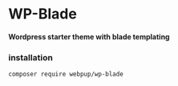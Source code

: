 # WP-Blade 
#### Wordpress starter theme with blade templating

### installation 
```bash 
composer require webpup/wp-blade
```

